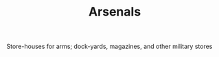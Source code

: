 ---
title: Arsenals
letter: A
permalink: "/definitions/bld-arsenals.html"
body: Store-houses for arms; dock-yards, magazines, and other military stores
published_at: '2018-07-07'
source: Black's Law Dictionary 2nd Ed (1910)
layout: post
---